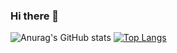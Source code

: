 ### Hi there 👋

<!--
**felipegallassi/felipegallassi** is a ✨ _special_ ✨ repository because its `README.md` (this file) appears on your GitHub profile.

Here are some ideas to get you started:

- 🔭 I’m currently working on ...
- 🌱 I’m currently learning ...
- 👯 I’m looking to collaborate on ...
- 🤔 I’m looking for help with ...
- 💬 Ask me about ...
- 📫 How to reach me: ...
- 😄 Pronouns: ...
- ⚡ Fun fact: ...
-->
![Anurag's GitHub stats](https://github-readme-stats.vercel.app/api?username=felipegallassi&count_private=true&theme=dark)
[![Top Langs](https://github-readme-stats.vercel.app/api/top-langs/?username=felipegallassi&layout=compact)](https://github.com/anuraghazra/github-readme-stats&bg_color=#000000)



